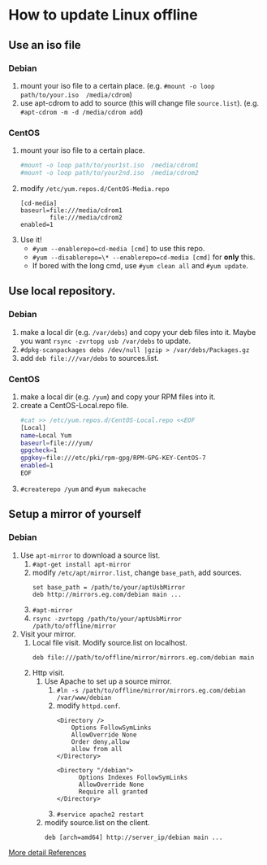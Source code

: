# How to update Linux offline
## Use an iso file
### Debian
1. mount your iso file to a certain place.
(e.g. `#mount -o loop path/to/your.iso  /media/cdrom`)
1. use apt-cdrom to add to source (this will change file `source.list`).
(e.g. `#apt-cdrom -m -d /media/cdrom add`)
### CentOS
1. mount your iso file to a certain place.
    ```bash
    #mount -o loop path/to/your1st.iso  /media/cdrom1
    #mount -o loop path/to/your2nd.iso  /media/cdrom2
    ```
1. modify `/etc/yum.repos.d/CentOS-Media.repo`
    ```
    [cd-media]
    baseurl=file:///media/cdrom1
            file:///media/cdrom2
    enabled=1
    ```
1. Use it!
    * `#yum --enablerepo=cd-media [cmd]` to use this repo.
    * `#yum --disablerepo=\* --enablerepo=cd-media [cmd]` for __only__ this.
    * If bored with the long cmd, use `#yum clean all` and `#yum update`.

## Use local repository.
### Debian
1. make a local dir (e.g. `/var/debs`) and copy your deb files into it.
Maybe you want `rsync -zvrtopg usb /var/debs` to update.
1. `#dpkg-scanpackages debs /dev/null |gzip > /var/debs/Packages.gz`
1. add `deb file:///var/debs` to sources.list.

### CentOS
1. make a local dir (e.g. `/yum`) and copy your RPM files into it.
1. create a CentOS-Local.repo file.
    ```bash
    #cat >> /etc/yum.repos.d/CentOS-Local.repo <<EOF
    [Local]
    name=Local Yum
    baseurl=file:///yum/
    gpgcheck=1
    gpgkey=file:///etc/pki/rpm-gpg/RPM-GPG-KEY-CentOS-7
    enabled=1
    EOF
    ```
1. `#createrepo /yum` and `#yum makecache`

## Setup a mirror of yourself
### Debian
1. Use `apt-mirror` to download a source list.
    1. `#apt-get install apt-mirror`
    1. modify `/etc/apt/mirror.list`, change `base_path`, add sources.
        ```
        set base_path = /path/to/your/aptUsbMirror
        deb http://mirrors.eg.com/debian main ...
        ```
    1. `#apt-mirror`
    1. `rsync -zvrtopg /path/to/your/aptUsbMirror /path/to/offline/mirror`
1. Visit your mirror.
    1. Local file visit. Modify source.list on localhost.
        ```
        deb file:///path/to/offline/mirror/mirrors.eg.com/debian main
        ```
    1. Http visit.
        1. Use Apache to set up a source mirror.
            1. `#ln -s /path/to/offline/mirror/mirrors.eg.com/debian /var/www/debian`
            1. modify `httpd.conf`.
                ```
                <Directory />
                    Options FollowSymLinks
                    AllowOverride None
                    Order deny,allow
                    allow from all
                </Directory>

                <Directory "/debian">
                      Options Indexes FollowSymLinks
                      AllowOverride None
                      Require all granted
                </Directory>
                ```
            1.  `#service apache2 restart`
        1. modify source.list on the client.
            ```
            deb [arch=amd64] http://server_ip/debian main ...
            ```
[More detail References](http://www.cnblogs.com/pengdonglin137/p/3474260.html)
